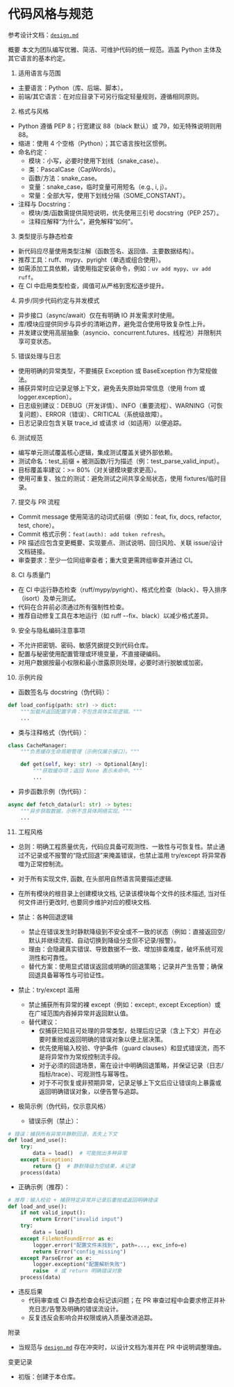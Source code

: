 # 代码风格与规范

参考设计文档：[`design.md`](design.md:1)

概要
本文为团队编写优雅、简洁、可维护代码的统一规范。涵盖 Python 主体及其它语言的基本约定。

1. 适用语言与范围

- 主要语言：Python（库、后端、脚本）。
- 前端/其它语言：在对应目录下可另行指定轻量规则，遵循相同原则。

2. 格式与风格

- Python 遵循 PEP 8；行宽建议 88（black 默认）或 79，如无特殊说明则用 88。
- 缩进：使用 4 个空格（Python）；其它语言按社区惯例。
- 命名约定：
  - 模块：小写，必要时使用下划线（snake_case）。
  - 类：PascalCase（CapWords）。
  - 函数/方法：snake_case。
  - 变量：snake_case，临时变量可用短名（e.g., i, j）。
  - 常量：全部大写，使用下划线分隔（SOME_CONSTANT）。
- 注释与 Docstring：
  - 模块/类/函数需提供简短说明，优先使用三引号 docstring（PEP 257）。
  - 注释应解释“为什么”，避免解释“如何”。

3. 类型提示与静态检查

- 新代码应尽量使用类型注解（函数签名、返回值、主要数据结构）。
- 推荐工具：ruff、mypy、pyright（单选或组合使用）。
- 如需添加工具依赖，请使用指定安装命令，例如：`uv add mypy`、`uv add ruff`。
- 在 CI 中启用类型检查，阈值可从严格到宽松逐步提升。

4. 异步/同步代码约定与并发模式

- 异步接口（async/await）仅在有明确 IO 并发需求时使用。
- 库/模块应提供同步与异步的清晰边界，避免混合使用导致复杂性上升。
- 并发建议使用高层抽象（asyncio、concurrent.futures、线程池）并限制共享可变状态。

5. 错误处理与日志

- 使用明确的异常类型，不要捕获 Exception 或 BaseException 作为常规做法。
- 捕获异常时应记录足够上下文，避免丢失原始异常信息（使用 from 或 logger.exception）。
- 日志级别建议：DEBUG（开发详情）、INFO（重要流程）、WARNING（可恢复问题）、ERROR（错误）、CRITICAL（系统级故障）。
- 日志记录应包含关联 trace_id 或请求 id（如适用）以便追踪。

6. 测试规范

- 编写单元测试覆盖核心逻辑，集成测试覆盖关键外部依赖。
- 测试命名：test_前缀 + 被测函数/行为描述（例：test_parse_valid_input）。
- 目标覆盖率建议：>= 80%（对关键模块要求更高）。
- 使用可重复、独立的测试：避免测试之间共享全局状态，使用 fixtures/临时目录。

7. 提交与 PR 流程

- Commit message 使用简洁的动词式前缀（例如：feat, fix, docs, refactor, test, chore）。
- Commit 格式示例：`feat(auth): add token refresh`。
- PR 描述应包含变更概要、实现要点、测试说明、回归风险、关联 issue/设计文档链接。
- 审查要求：至少一位同组审查者；重大变更需跨组审查并通过 CI。

8. CI 与质量门

- 在 CI 中运行静态检查（ruff/mypy/pyright）、格式化检查（black）、导入排序（isort）及单元测试。
- 代码在合并前必须通过所有强制性检查。
- 推荐自动修复工具在本地运行（如 ruff --fix、black）以减少格式差异。

9. 安全与隐私编码注意事项

- 不允许把密钥、密码、敏感凭据提交到代码仓库。
- 配置与秘密使用配置管理或环境变量，不直接硬编码。
- 对用户数据按最小权限和最小泄露原则处理，必要时进行脱敏或加密。

10. 示例片段

- 函数签名与 docstring（伪代码）：

```python
def load_config(path: str) -> dict:
    """加载并返回配置字典；不包含具体实现逻辑。"""
    ...
```

- 类与注释格式（伪代码）：

```python
class CacheManager:
    """负责缓存生命周期管理（示例仅展示接口）。"""

    def get(self, key: str) -> Optional[Any]:
        """获取缓存项；返回 None 表示未命中。"""
        ...
```

- 异步函数示例（伪代码）：

```python
async def fetch_data(url: str) -> bytes:
    """异步获取数据，示例不含具体网络实现。"""
    ...
```

11. 工程风格

- 总则：明确工程质量优先，代码应具备可观测性、一致性与可恢复性。禁止通过不记录或不报警的“隐式回退”来掩盖错误，也禁止滥用 try/except 将异常吞噬为正常控制流。
- 对于所有实现文件, 函数, 在头部用自然语言简要描述逻辑.
- 在所有模块的根目录上创建模块文档, 记录该模块每个文件的技术描述, 当对任何文件进行更改时, 也要同步维护对应的模块文档.
- 禁止：各种回退逻辑

  - 禁止在错误发生时静默降级到不安全或不一致的状态（例如：直接返回空/默认并继续流程、自动切换到降级分支但不记录/报警）。
  - 理由：会隐藏真实错误、导致数据不一致、增加排查难度，破坏系统可观测性和可靠性。
  - 替代方案：使用显式错误返回或明确的回退策略；记录并产生告警；确保回退具备幂等性与可验证性。
- 禁止：try/except 滥用

  - 禁止捕获所有异常的裸 except（例如：except:, except Exception）或在广域范围内吞掉异常并返回默认值。
  - 替代建议：
    - 仅捕获已知且可处理的异常类型，处理后应记录（含上下文）并在必要时重抛或返回明确的错误对象以便上层决策。
    - 优先使用输入校验、守护条件（guard clauses）和显式错误流，而不是将异常作为常规控制流手段。
    - 对于必须的回退场景，需在设计中明确回退策略，并保证记录（日志/指标/trace）、可观测性与幂等性。
    - 对于不可恢复或非预期异常，记录足够上下文后应让错误向上暴露或返回明确错误对象，以便告警与追踪。
- 极简示例（伪代码，仅示意风格）

  - 错误示例（禁止）：

```python
# 错误：捕获所有异常并静默回退，丢失上下文
def load_and_use():
    try:
        data = load()  # 可能抛出多种异常
    except Exception:
        return {}  # 静默降级为空结果，未记录
    process(data)
```

- 正确示例（推荐）：

```python
# 推荐：输入校验 + 捕获特定异常并记录后重抛或返回明确错误
def load_and_use():
    if not valid_input():
        return Error("invalid input")
    try:
        data = load()
    except FileNotFoundError as e:
        logger.error("配置文件未找到", path=..., exc_info=e)
        return Error("config_missing")
    except ParseError as e:
        logger.exception("配置解析失败")
        raise  # 或 return 明确错误对象
    process(data)
```

- 违反后果
  - 代码审查或 CI 静态检查会标记该问题；在 PR 审查过程中会要求修正并补充日志/告警及明确的错误流设计。
  - 反复违反会影响合并权限或纳入质量改进追踪。

附录

- 当规范与 [`design.md`](design.md:1) 存在冲突时，以设计文档为准并在 PR 中说明调整理由。

变更记录

- 初版：创建于本仓库。
